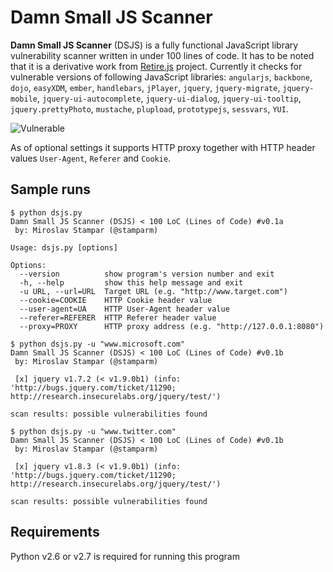 Damn Small JS Scanner
=========

**Damn Small JS Scanner** (DSJS) is a fully functional JavaScript library vulnerability scanner written in under 100 lines of code. It has to be noted that it is a derivative work from [Retire.js](https://bekk.github.io/retire.js/) project. Currently it checks for vulnerable versions of following JavaScript libraries: `angularjs`, `backbone`, `dojo`, `easyXDM`, `ember`, `handlebars`, `jPlayer`, `jquery`, `jquery-migrate`, `jquery-mobile`, `jquery-ui-autocomplete`, `jquery-ui-dialog`, `jquery-ui-tooltip`, `jquery.prettyPhoto`, `mustache`, `plupload`, `prototypejs`, `sessvars`, `YUI`.

![Vulnerable](http://i.imgur.com/RpRBvxV.png)

As of optional settings it supports HTTP proxy together with HTTP header values `User-Agent`, `Referer` and `Cookie`.

Sample runs
----

```
$ python dsjs.py 
Damn Small JS Scanner (DSJS) < 100 LoC (Lines of Code) #v0.1a
 by: Miroslav Stampar (@stamparm)

Usage: dsjs.py [options]

Options:
  --version          show program's version number and exit
  -h, --help         show this help message and exit
  -u URL, --url=URL  Target URL (e.g. "http://www.target.com")
  --cookie=COOKIE    HTTP Cookie header value
  --user-agent=UA    HTTP User-Agent header value
  --referer=REFERER  HTTP Referer header value
  --proxy=PROXY      HTTP proxy address (e.g. "http://127.0.0.1:8080")
```

```
$ python dsjs.py -u "www.microsoft.com"
Damn Small JS Scanner (DSJS) < 100 LoC (Lines of Code) #v0.1b
 by: Miroslav Stampar (@stamparm)

 [x] jquery v1.7.2 (< v1.9.0b1) (info: 'http://bugs.jquery.com/ticket/11290;
http://research.insecurelabs.org/jquery/test/')

scan results: possible vulnerabilities found
```

```
$ python dsjs.py -u "www.twitter.com"
Damn Small JS Scanner (DSJS) < 100 LoC (Lines of Code) #v0.1b
 by: Miroslav Stampar (@stamparm)

 [x] jquery v1.8.3 (< v1.9.0b1) (info: 'http://bugs.jquery.com/ticket/11290;
http://research.insecurelabs.org/jquery/test/')

scan results: possible vulnerabilities found
```

Requirements
----

Python v2.6 or v2.7 is required for running this program
